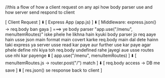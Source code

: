 
//this a flow of how a client request on any api how body parser use and how server send respond to client


[ Client Request ]
      ⬇️
[ Express App (app.js) ]
      ⬇️
[ Middleware: express.json() → req.body ban gaya ] ===> ye body parser "app.use("/menu", menuItemRoutes)" iske phele he likhna hain kyuki body parser jo req aaye hain usse json main format main covert karke req.body main dal dete hainn taki express ya server usse read kar paye aur further use kar paye agar phele define nhi kiya toh req.body undefined rahe jayegi aue usse routes use nhi kar payenge
      ⬇️
[ app.use("/menu", menuItemRoutes) ]
      ⬇️
[ menuItemRoutes.js → router.post("/") match ]
      ⬇️
[ req.body access → DB me save ]
      ⬇️
[ res.json() se response back to client ]
